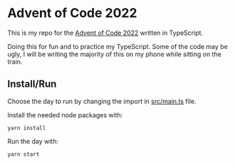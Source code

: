 # Advent of Code 2022
This is my repo for the [Advent of Code 2022](https://adventofcode.com/2022/) written in TypeScript.

Doing this for fun and to practice my TypeScript. Some of the code may be ugly, I will be writing the majority of this on my phone while sitting on the train.

## Install/Run

Choose the day to run by changing the import in [src/main.ts](src/main.ts) file.

Install the needed node packages with:
```
yarn install
```

Run the day with:
```
yarn start
```
